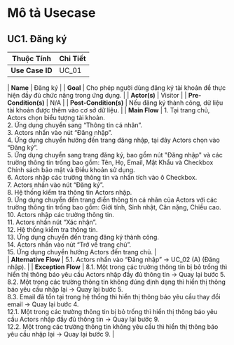 # Mô tả Usecase

## UC1. Đăng ký

| **Thuộc Tính**       | **Chi Tiết**                                                                                                      |
|----------------------|-------------------------------------------------------------------------------------------------------------------|
| **Use Case ID**       | UC_01                                                                                                             |

| **Name**              | Đăng ký                                                                                                           |
| **Goal**              | Cho phép người dùng đăng ký tài khoản để thực hiện đầy đủ chức năng trong ứng dụng.                               |
| **Actor(s)**          | Visitor                                                                                                           |
| **Pre-Condition(s)**  | N/A                                                                                                               |
| **Post-Condition(s)** | Nếu đăng ký thành công, dữ liệu tài khoản được thêm vào cơ sở dữ liệu.                                             |
| **Main Flow**         |  1. Tại trang chủ, Actors chọn biểu tượng tài khoản. <br> 2. Ứng dụng chuyển sang “Thông tin cá nhân”. <br> 3. Actors nhấn vào nút “Đăng nhập”. <br> 4. Ứng dụng chuyển hướng đến trang đăng nhập, tại đây Actors chọn vào “Đăng ký”. <br> 5. Ứng dụng chuyển sang trang đăng ký, bao gồm nút "Đăng nhập" và các trường thông tin trống bao gồm: Tên, Họ, Email, Mật Khẩu và Checkbox Chính sách bảo mật và Điều khoản sử dụng. <br> 6. Actors nhập các trường thông tin và nhấn tích vào ô Checkbox. <br> 7. Actors nhấn vào nút “Đăng ký”. <br> 8. Hệ thống kiểm tra thông tin Actors nhập. <br> 9. Ứng dụng chuyển đến trang điền thông tin cá nhân của Actors với các trường thông tin trống bao gồm: Giới tính, Sinh nhật, Cân nặng, Chiều cao. <br> 10. Actors nhập các trường thông tin. <br> 11. Actors nhấn nút “Xác nhận”. <br> 12. Hệ thống kiểm tra thông tin. <br> 13. Ứng dụng chuyển đến trang đăng ký thành công. <br> 14. Actors nhấn vào nút “Trở về trang chủ”. <br> 15. Ứng dụng chuyển hướng Actors đến trang chủ. |                                                              
| **Alternative Flow**  | 5.1. Actors nhấn vào “Đăng nhập” → UC_02 (A) (Đăng nhập).                                                       |
| **Exception Flow**    |  8.1. Một trong các trường thông tin bị bỏ trống thì hiển thị thông báo yêu cầu Actors nhập đầy đủ thông tin → Quay lại bước 5. <br> 8.2. Một trong các trường thông tin không đúng định dạng thì hiển thị thông báo yêu cầu nhập lại → Quay lại bước 5. <br> 8.3. Email đã tồn tại trong hệ thống thì hiển thị thông báo yêu cầu thay đổi email → Quay lại bước 4. <br> 12.1. Một trong các trường thông tin bị bỏ trống thì hiển thị thông báo yêu cầu Actors nhập đầy đủ thông tin → Quay lại bước 9. <br> 12.2. Một trong các trường thông tin không yêu cầu thì hiển thị thông báo yêu cầu nhập lại → Quay lại bước 9. |

